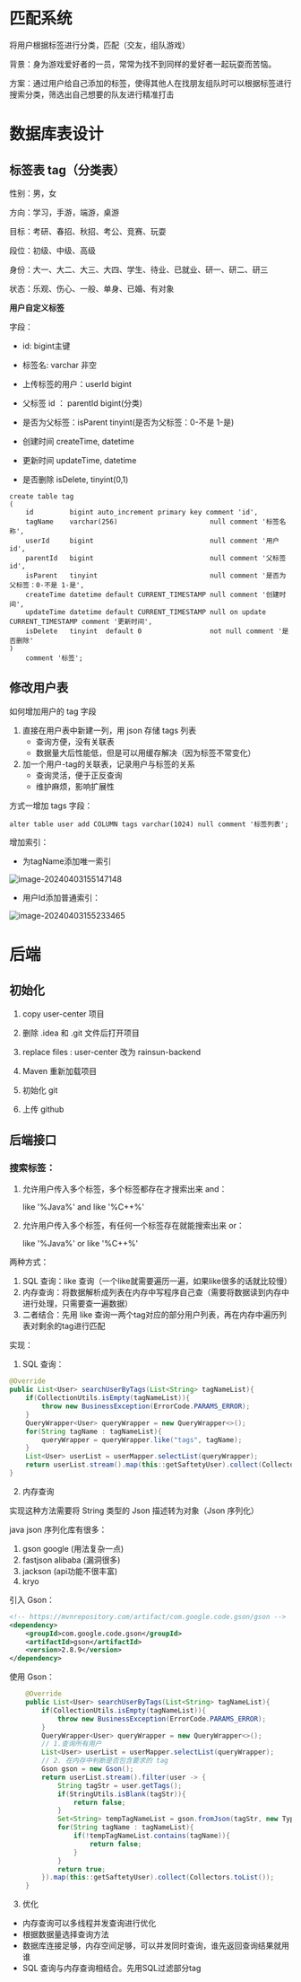 # 匹配系统

将用户根据标签进行分类，匹配（交友，组队游戏）

背景：身为游戏爱好者的一员，常常为找不到同样的爱好者一起玩耍而苦恼。

方案：通过用户给自己添加的标签，使得其他人在找朋友组队时可以根据标签进行搜索分类，筛选出自己想要的队友进行精准打击


# 数据库表设计

## 标签表 tag（分类表）

性别：男，女

方向：学习，手游，端游，桌游

目标：考研、春招、秋招、考公、竞赛、玩耍

段位：初级、中级、高级

身份：大一、大二、大三、大四、学生、待业、已就业、研一、研二、研三

状态：乐观、伤心、一般、单身、已婚、有对象

**用户自定义标签**

字段：

- id: bigint主键

- 标签名: varchar 非空

- 上传标签的用户：userId bigint
- 父标签 id ： parentId bigint(分类)
- 是否为父标签：isParent tinyint(是否为父标签：0-不是 1-是)
- 创建时间 createTime, datetime
- 更新时间 updateTime, datetime
- 是否删除 isDelete, tinyint(0,1)

```mysql
create table tag
(
    id         bigint auto_increment primary key comment 'id',
    tagName    varchar(256)                       null comment '标签名称',
    userId     bigint                             null comment '用户 id',
    parentId   bigint                             null comment '父标签 id',
    isParent   tinyint                            null comment '是否为父标签：0-不是 1-是',
    createTime datetime default CURRENT_TIMESTAMP null comment '创建时间',
    updateTime datetime default CURRENT_TIMESTAMP null on update CURRENT_TIMESTAMP comment '更新时间',
    isDelete   tinyint  default 0                 not null comment '是否删除'
)
    comment '标签';
```

## 修改用户表

如何增加用户的 tag 字段

1. 直接在用户表中新建一列，用 json 存储 tags 列表
    - 查询方便，没有关联表
    - 数据量大后性能低，但是可以用缓存解决（因为标签不常变化）
2. 加一个用户-tag的关联表，记录用户与标签的关系
    - 查询灵活，便于正反查询
    - 维护麻烦，影响扩展性

方式一增加 tags 字段：

```mysql
alter table user add COLUMN tags varchar(1024) null comment '标签列表';
```

增加索引：

- 为tagName添加唯一索引

![image-20240403155147148](https://xiongyuqing-img.oss-cn-qingdao.aliyuncs.com/img/202404031551283.png)

- 用户Id添加普通索引：

![image-20240403155233465](https://xiongyuqing-img.oss-cn-qingdao.aliyuncs.com/img/202404031552535.png)

# 后端

## 初始化

1. copy user-center 项目
2. 删除 .idea 和 .git 文件后打开项目

3. replace files : user-center 改为 rainsun-backend
4. Maven 重新加载项目
5. 初始化 git
6. 上传 github

## 后端接口

### 搜索标签：

1. 允许用户传入多个标签，多个标签都存在才搜索出来  and：

   like '%Java%' and like '%C++%'

2. 允许用户传入多个标签，有任何一个标签存在就能搜索出来 or：

   like '%Java%' or like '%C++%'

两种方式：

1. SQL 查询：like 查询（一个like就需要遍历一遍，如果like很多的话就比较慢）
2. 内存查询：将数据解析成列表在内存中写程序自己查（需要将数据读到内存中进行处理，只需要查一遍数据）
3. 二者结合：先用 like 查询一两个tag对应的部分用户列表，再在内存中遍历列表对剩余的tag进行匹配

实现：

1. SQL 查询：

```java
@Override
public List<User> searchUserByTags(List<String> tagNameList){
    if(CollectionUtils.isEmpty(tagNameList)){
        throw new BusinessException(ErrorCode.PARAMS_ERROR);
    }
    QueryWrapper<User> queryWrapper = new QueryWrapper<>();
    for(String tagName : tagNameList){
        queryWrapper = queryWrapper.like("tags", tagName);
    }
    List<User> userList = userMapper.selectList(queryWrapper);
    return userList.stream().map(this::getSaftetyUser).collect(Collectors.toList());
}
```

2. 内存查询

实现这种方法需要将 String 类型的 Json 描述转为对象（Json 序列化）

java json 序列化库有很多：

1. gson google (用法复杂一点)
2. fastjson alibaba (漏洞很多)
3. jackson (api功能不很丰富)
4. kryo

引入 Gson：

```xml
<!-- https://mvnrepository.com/artifact/com.google.code.gson/gson -->
<dependency>
    <groupId>com.google.code.gson</groupId>
    <artifactId>gson</artifactId>
    <version>2.8.9</version>
</dependency>
```

使用 Gson：

```java
    @Override
    public List<User> searchUserByTags(List<String> tagNameList){
        if(CollectionUtils.isEmpty(tagNameList)){
            throw new BusinessException(ErrorCode.PARAMS_ERROR);
        }
        QueryWrapper<User> queryWrapper = new QueryWrapper<>();
        // 1.查询所有用户
        List<User> userList = userMapper.selectList(queryWrapper);
        // 2. 在内存中判断是否包含要求的 tag
        Gson gson = new Gson();
        return userList.stream().filter(user -> {
            String tagStr = user.getTags();
            if(StringUtils.isBlank(tagStr)){
                return false;
            }
            Set<String> tempTagNameList = gson.fromJson(tagStr, new TypeToken<Set<String>>(){}.getType());
            for(String tagName : tagNameList){
                if(!tempTagNameList.contains(tagName)){
                    return false;
                }
            }
            return true;
        }).map(this::getSaftetyUser).collect(Collectors.toList());
    }
```

3. 优化

- 内存查询可以多线程并发查询进行优化
- 根据数据量选择查询方法
- 数据库连接足够，内存空间足够，可以并发同时查询，谁先返回查询结果就用谁
- SQL 查询与内存查询相结合。先用SQL过滤部分tag









